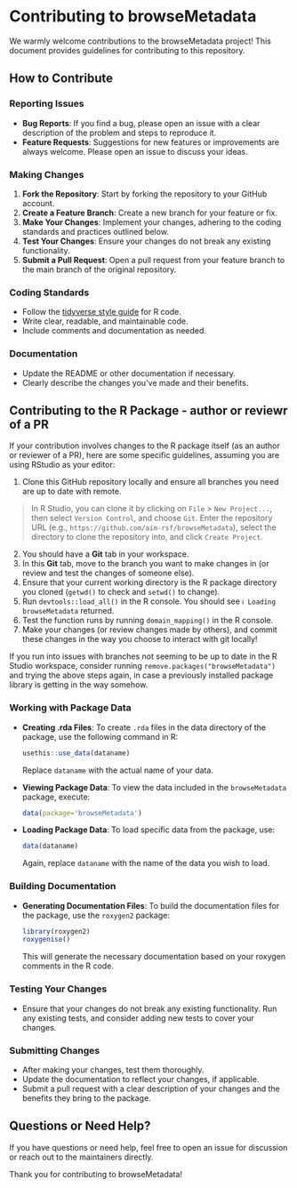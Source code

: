 # Contributing to browseMetadata

We warmly welcome contributions to the browseMetadata project! 
This document provides guidelines for contributing to this repository.

## How to Contribute

### Reporting Issues

- **Bug Reports**: If you find a bug, please open an issue with a clear description of the problem and steps to reproduce it.
- **Feature Requests**: Suggestions for new features or improvements are always welcome. Please open an issue to discuss your ideas.

### Making Changes

1. **Fork the Repository**: Start by forking the repository to your GitHub account.
2. **Create a Feature Branch**: Create a new branch for your feature or fix.
3. **Make Your Changes**: Implement your changes, adhering to the coding standards and practices outlined below.
4. **Test Your Changes**: Ensure your changes do not break any existing functionality.
5. **Submit a Pull Request**: Open a pull request from your feature branch to the main branch of the original repository.

### Coding Standards

- Follow the [tidyverse style guide](https://style.tidyverse.org) for R code.
- Write clear, readable, and maintainable code.
- Include comments and documentation as needed.

### Documentation

- Update the README or other documentation if necessary.
- Clearly describe the changes you've made and their benefits.

## Contributing to the R Package - author or reviewr of a PR

If your contribution involves changes to the R package itself (as an author or reviewer of a PR), here are some specific guidelines, assuming you are using RStudio as your editor:

1. Clone this GitHub repository locally and ensure all branches you need are up to date with remote. 
> In R Studio, you can clone it by clicking on `File` > `New Project...`, then select `Version Control`, and choose `Git`. Enter the repository URL (e.g., `https://github.com/aim-rsf/browseMetadata`), select the directory to clone the repository into, and click `Create Project`.
2. You should have a **Git** tab in your workspace.
3. In this **Git** tab, move to the branch you want to make changes in (or review and test the changes of someone else).
4. Ensure that your current working directory is the R package directory you cloned (`getwd()` to check and `setwd()` to change).
5. Run `devtools::load_all()` in the R console. You should see `ℹ Loading browseMetadata` returned.
6. Test the function runs by running `domain_mapping()` in the R console.
7. Make your changes (or review changes made by others), and commit these changes in the way you choose to interact with git locally!

If you run into issues with branches not seeming to be up to date in the R Studio workspace, consider running `remove.packages("browseMetadata")` and trying the above steps again, in case a previously installed package library is getting in the way somehow. 
   
### Working with Package Data

- **Creating .rda Files**: To create `.rda` files in the data directory of the package, use the following command in R:
  ```R
  usethis::use_data(dataname)
  ```
  Replace `dataname` with the actual name of your data.

- **Viewing Package Data**: To view the data included in the `browseMetadata` package, execute:
  ```R
  data(package='browseMetadata')
  ```

- **Loading Package Data**: To load specific data from the package, use:
  ```R
  data(dataname)
  ```
  Again, replace `dataname` with the name of the data you wish to load.

### Building Documentation

- **Generating Documentation Files**: To build the documentation files for the package, use the `roxygen2` package:
  ```R
  library(roxygen2)
  roxygenise()
  ```
  This will generate the necessary documentation based on your roxygen comments in the R code.

### Testing Your Changes

- Ensure that your changes do not break any existing functionality. Run any existing tests, and consider adding new tests to cover your changes.

### Submitting Changes

- After making your changes, test them thoroughly.
- Update the documentation to reflect your changes, if applicable.
- Submit a pull request with a clear description of your changes and the benefits they bring to the package.

## Questions or Need Help?

If you have questions or need help, feel free to open an issue for discussion or reach out to the maintainers directly.

Thank you for contributing to browseMetadata!
